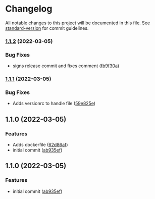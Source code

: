 # Changelog

All notable changes to this project will be documented in this file. See [standard-version](https://github.com/conventional-changelog/standard-version) for commit guidelines.

### [1.1.2](https://github.com/dmallubhotla/poetry_image/compare/v1.1.1...v1.1.2) (2022-03-05)


### Bug Fixes

* signs release commit and fixes comment ([fb9f30a](https://github.com/dmallubhotla/poetry_image/commit/fb9f30a4f4bc05860bcb34fa2fd38efded1daac3))

### [1.1.1](https://github.com/dmallubhotla/poetry_image/compare/v1.1.0...v1.1.1) (2022-03-05)


### Bug Fixes

* Adds versionrc to handle file ([59e825e](https://github.com/dmallubhotla/poetry_image/commit/59e825e566a40f6e1103bb51413f318e4a8ef544))

## 1.1.0 (2022-03-05)


### Features

* Adds dockerfile ([62d86af](https://github.com/dmallubhotla/poetry_image/commit/62d86afa4e02c9f40f48828bee63dc5ce9d1eb3f))
* initial commit ([ab935ef](https://github.com/dmallubhotla/poetry_image/commit/ab935ef1978140f637e12aae5975eacc97595e12))

## 1.1.0 (2022-03-05)


### Features

* initial commit ([ab935ef](https://github.com/dmallubhotla/poetry_image/commit/ab935ef1978140f637e12aae5975eacc97595e12))
